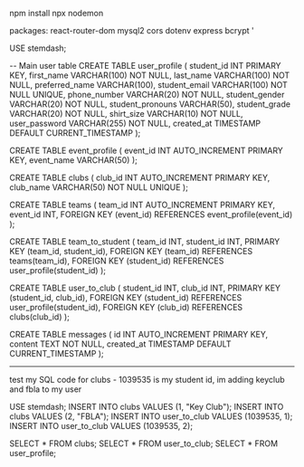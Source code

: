 npm install
npx nodemon


packages:
react-router-dom
mysql2 
cors
dotenv
express
bcrypt
'

USE stemdash;

-- Main user table
CREATE TABLE user_profile (
  student_id INT PRIMARY KEY,
  first_name VARCHAR(100) NOT NULL,
  last_name VARCHAR(100) NOT NULL,
  preferred_name VARCHAR(100),
  student_email VARCHAR(100) NOT NULL UNIQUE,
  phone_number VARCHAR(20) NOT NULL,
  student_gender VARCHAR(20) NOT NULL,
  student_pronouns VARCHAR(50),
  student_grade VARCHAR(20) NOT NULL,
  shirt_size VARCHAR(10) NOT NULL,
  user_password VARCHAR(255) NOT NULL,
  created_at TIMESTAMP DEFAULT CURRENT_TIMESTAMP
);

CREATE TABLE event_profile (
  event_id INT AUTO_INCREMENT PRIMARY KEY,
  event_name VARCHAR(50)
);

CREATE TABLE clubs (
  club_id INT AUTO_INCREMENT PRIMARY KEY,   
  club_name VARCHAR(50) NOT NULL UNIQUE
);

CREATE TABLE teams (
  team_id INT AUTO_INCREMENT PRIMARY KEY,
  event_id INT,
  FOREIGN KEY (event_id) REFERENCES event_profile(event_id)
);

CREATE TABLE team_to_student (
  team_id INT,
  student_id INT,
  PRIMARY KEY (team_id, student_id),
  FOREIGN KEY (team_id) REFERENCES teams(team_id),
  FOREIGN KEY (student_id) REFERENCES user_profile(student_id)
);

CREATE TABLE user_to_club (
  student_id INT,
  club_id INT,
  PRIMARY KEY (student_id, club_id),
  FOREIGN KEY (student_id) REFERENCES user_profile(student_id),
  FOREIGN KEY (club_id) REFERENCES clubs(club_id)
);


CREATE TABLE messages (
    id INT AUTO_INCREMENT PRIMARY KEY,
    content TEXT NOT NULL,
    created_at TIMESTAMP DEFAULT CURRENT_TIMESTAMP
);


---------------------------------

test my SQL code for clubs - 1039535 is my student id, im adding keyclub and fbla to my user

USE stemdash;
INSERT INTO clubs VALUES (1, "Key Club");
INSERT INTO clubs VALUES (2, "FBLA");
INSERT INTO user_to_club VALUES (1039535, 1);
INSERT INTO user_to_club VALUES (1039535, 2);


SELECT * FROM clubs;
SELECT * FROM user_to_club;
SELECT * FROM user_profile;